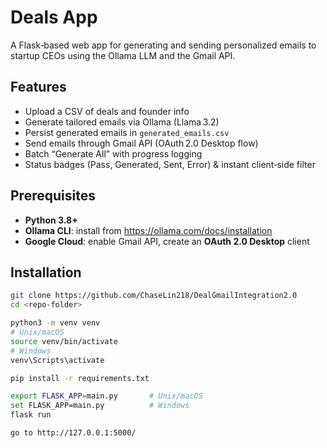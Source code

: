# Deals App

A Flask‑based web app for generating and sending personalized emails to startup CEOs using the Ollama LLM and the Gmail API.

## Features

- Upload a CSV of deals and founder info  
- Generate tailored emails via Ollama (Llama 3.2)  
- Persist generated emails in `generated_emails.csv`  
- Send emails through Gmail API (OAuth 2.0 Desktop flow)  
- Batch “Generate All” with progress logging  
- Status badges (Pass, Generated, Sent, Error) & instant client‑side filter  

## Prerequisites

- **Python 3.8+**  
- **Ollama CLI**: install from https://ollama.com/docs/installation  
- **Google Cloud**: enable Gmail API, create an **OAuth 2.0 Desktop** client  

## Installation

```bash
git clone https://github.com/ChaseLin218/DealGmailIntegration2.0
cd <repo-folder>

python3 -m venv venv
# Unix/macOS
source venv/bin/activate
# Windows
venv\Scripts\activate

pip install -r requirements.txt

export FLASK_APP=main.py       # Unix/macOS
set FLASK_APP=main.py          # Windows
flask run

go to http://127.0.0.1:5000/
